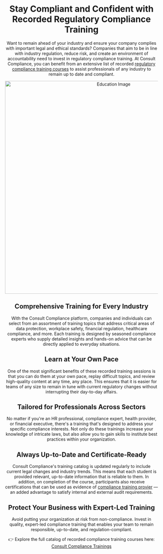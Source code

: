 <div style="text-align: center;">
  <h1>Stay Compliant and Confident with Recorded Regulatory Compliance Training</h1>

Want to remain ahead of your industry and ensure your company complies with important legal and ethical standards? Companies that aim to be in line with industry regulation, reduce risk, and create an environment of accountability need to invest in regulatory compliance training. At Consult Compliance, you can benefit from an extensive list of recorded <a href="https://www.consultcompliance.com/product-category/trainings/recorded/">regulatory compliance training courses<a/> to assist professionals of any industry to remain up to date and compliant.
<div style="text-align: center;">
  <img src="https://www.consultcompliance.com/wp-content/uploads/2024/05/Education.webp" alt="Education Image" width="700">
</div>

<h2>Comprehensive Training for Every Industry</h2>

With the Consult Compliance platform, companies and individuals can select from an assortment of training topics that address critical areas of data protection, workplace safety, financial regulation, healthcare compliance, and more. Each training is designed by seasoned compliance experts who supply detailed insights and hands-on advice that can be directly applied to everyday situations.

<h2>Learn at Your Own Pace</h2>

One of the most significant benefits of these recorded training sessions is that you can do them at your own pace, replay difficult topics, and review high-quality content at any time, any place. This ensures that it is easier for teams of any size to remain in tune with current regulatory changes without interrupting their day-to-day affairs.

<h2>Tailored for Professionals Across Sectors</h2>

No matter if you're an HR professional, compliance expert, health provider, or financial executive, there's a training that's designed to address your specific compliance interests. Not only do these trainings increase your knowledge of intricate laws, but also allow you to gain skills to institute best practices within your organization.

<h2>Always Up-to-Date and Certificate-Ready</h2>

Consult Compliance's training catalog is updated regularly to include current legal changes and industry trends. This means that each student is provided relevant, up-to-date information that is reliable to them. In addition, on completion of the course, participants also receive certifications that can be used as evidence of <a href="https://www.consultcompliance.com/product-category/trainings/recorded/">compliance training provier</a> —an added advantage to satisfy internal and external audit requirements.

<h2>Protect Your Business with Expert-Led Training</h2>

Avoid putting your organization at risk from non-compliance. Invest in quality, expert-led compliance training that enables your team to remain responsible, up-to-date, and regulation-compliant.

👉 Explore the full catalog of recorded compliance training courses here: <a href="https://www.consultcompliance.com/">Consult Compliance Trainings<a/>
